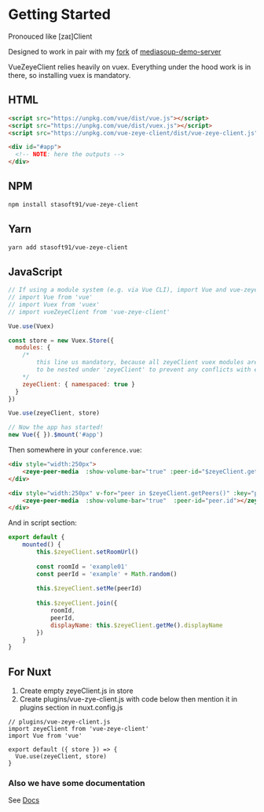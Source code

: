 # Getting Started

Pronouced like [zaɪ]Client

Designed to work in pair with my [fork](https://github.com/stasoft91/zeye-server) of [mediasoup-demo-server](https://github.com/versatica/mediasoup-demo)

VueZeyeClient relies heavily on vuex. 
Everything under the hood work is in there, so installing vuex is mandatory.

## HTML

```html
<script src="https://unpkg.com/vue/dist/vue.js"></script>
<script src="https://unpkg.com/vue/dist/vuex.js"></script>
<script src="https://unpkg.com/vue-zeye-client/dist/vue-zeye-client.js"></script>

<div id="#app">
  <!-- NOTE: here the outputs -->
</div>
```

## NPM

```sh
npm install stasoft91/vue-zeye-client
```

## Yarn

```sh
yarn add stasoft91/vue-zeye-client
```

## JavaScript

```javascript
// If using a module system (e.g. via Vue CLI), import Vue and vue-zeye-client and then call Vue.use(vue-zeye-client).
// import Vue from 'vue'
// import Vuex from 'vuex'
// import vueZeyeClient from 'vue-zeye-client'

Vue.use(Vuex)

const store = new Vuex.Store({
  modules: {
    /*
        this line us mandatory, because all zeyeClient vuex modules are designed 
        to be nested under 'zeyeClient' to prevent any conflicts with existing store
    */
    zeyeClient: { namespaced: true }
  }
})

Vue.use(zeyeClient, store)

// Now the app has started!
new Vue({ }).$mount('#app')
```

Then somewhere in your `conference.vue`:
```html
<div style="width:250px">
    <zeye-peer-media  :show-volume-bar="true" :peer-id="$zeyeClient.getMe().id"></zeye-peer-media>
</div>

<div style="width:250px" v-for="peer in $zeyeClient.getPeers()" :key="peer.id">
    <zeye-peer-media  :show-volume-bar="true"  :peer-id="peer.id"></zeye-peer-media>
</div>
```
And in script section:
```javascript
export default {
    mounted() {
        this.$zeyeClient.setRoomUrl()
        
        const roomId = 'example01'
        const peerId = 'example' + Math.random()
        
        this.$zeyeClient.setMe(peerId)
        
        this.$zeyeClient.join({
            roomId,
            peerId,
            displayName: this.$zeyeClient.getMe().displayName
        })
    }
}
```

## For Nuxt
1. Create empty zeyeClient.js in store
2. Create plugins/vue-zye-client.js with code below then mention it in plugins section in nuxt.config.js
```
// plugins/vue-zeye-client.js
import zeyeClient from 'vue-zeye-client'
import Vue from 'vue'

export default ({ store }) => {
  Vue.use(zeyeClient, store)
}
```


### Also we have some documentation
See [Docs](https://stasoft91.github.io/vue-zeye-client/)
